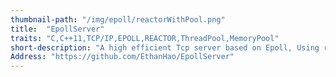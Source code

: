 ```yaml
---
thumbnail-path: "/img/epoll/reactorWithPool.png"
title:  "EpollServer"
traits: "C,C++11,TCP/IP,EPOLL,REACTOR,ThreadPool,MemoryPool"
short-description: "A high efficient Tcp server based on Epoll, Using reactor and producer consumer threadpool pattern. And use memory pool to improve the efficiency. prefer to use binary protocol to support some financial trading."
Address: "https://github.com/EthanHao/EpollServer"
---
```

